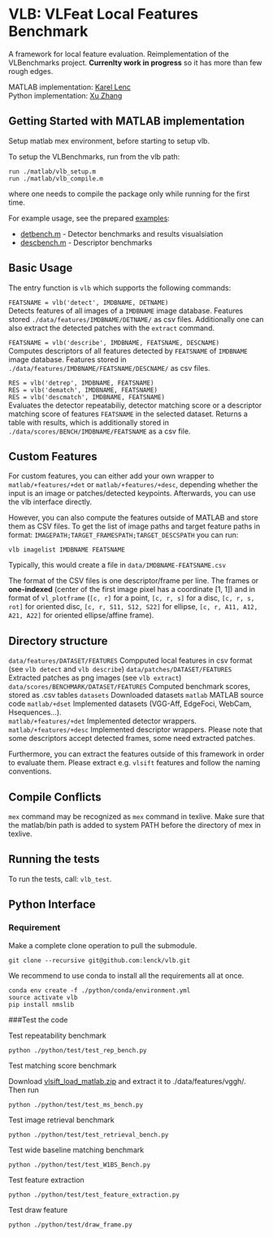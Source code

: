 # VLB: VLFeat Local Features Benchmark

A framework for local feature evaluation.
Reimplementation of the VLBenchmarks project.
**Currenlty work in progress** so it has more than few rough edges.

MATLAB implementation: [Karel Lenc](https://github.com/lenck)   
Python implementation: [Xu Zhang](https://github.com/spongezhang)

## Getting Started with MATLAB implementation
Setup matlab mex environment, before starting to setup vlb.

To setup the VLBenchmarks, run from the vlb path:
```
run ./matlab/vlb_setup.m
run ./matlab/vlb_compile.m
```
where one needs to compile the package only while running for the first time.

For example usage, see the prepared [examples](./examples/):
* [detbench.m](./example/detbench.m) - Detector benchmarks and results visualsiation
* [descbench.m](./example/descbench.m) - Descriptor benchmarks

## Basic Usage
The entry function is `vlb` which supports the following commands:

`FEATSNAME = vlb('detect', IMDBNAME, DETNAME)`  
Detects features of all images of a `IMDBNAME` image database. Features stored
`./data/features/IMDBNAME/DETNAME/` as csv files.
Additionally one can also extract the detected patches with the `extract` command.

`FEATSNAME = vlb('describe', IMDBNAME, FEATSNAME, DESCNAME)`   
Computes descriptors of all features detected by `FEATSNAME` of `IMDBNAME` image database.
Features stored in `./data/features/IMDBNAME/FEATSNAME/DESCNAME/` as csv files.

`RES = vlb('detrep', IMDBNAME, FEATSNAME)`   
`RES = vlb('dematch', IMDBNAME, FEATSNAME)`   
`RES = vlb('descmatch', IMDBNAME, FEATSNAME)`   
Evaluates the detector repeatabiliy, detector matching score or a descriptor matching score of features `FEATSNAME` in the selected dataset. Returns a table with results,
which is additionally stored in `./data/scores/BENCH/IMDBNAME/FEATSNAME` as a csv file.

## Custom Features
For custom features, you can either add your own wrapper to `matlab/+features/+det` or `matlab/+features/+desc`, depending whether the input is an image or patches/detected keypoints. Afterwards, you can use the vlb interface directly.

However, you can also compute the features outside of MATLAB and store them as CSV files. To get the list of image paths and target feature paths in format: `IMAGEPATH;TARGET_FRAMESPATH;TARGET_DESCSPATH` you can run:
```
vlb imagelist IMDBNAME FEATSNAME
```
Typically, this would create a file in `data/IMDBNAME-FEATSNAME.csv`

The format of the CSV files is one descriptor/frame per line. The frames or **one-indexed** (center of the first image pixel has a coordinate [1, 1]) and in format of `vl_plotframe` (`[c, r]` for a point, `[c, r, s]` for a disc, `[c, r, s, rot]` for oriented disc, `[c, r, S11, S12, S22]` for ellipse, `[c, r, A11, A12, A21, A22]` for oriented ellipse/affine frame).

## Directory structure
`data/features/DATASET/FEATURES` Compputed local features in csv format (see `vlb detect` and `vlb describe`)
`data/patches/DATASET/FEATURES` Extracted patches as png images (see `vlb extract`)
`data/scores/BENCHMARK/DATASET/FEATURES` Computed benchmark scores, stored as .csv tables
`datasets` Downloaded datasets
`matlab` MATLAB source code
`matlab/+dset`   Implemented datasets (VGG-Aff, EdgeFoci, WebCam, Hsequences...).  
`matlab/+features/+det` Implemented detector wrappers.  
`matlab/+features/+desc` Implemented descriptor wrappers. Please note that some descriptors accept detected frames, some need extracted patches.

Furthermore, you can extract the features outside of this framework in order to evaluate them. Please extract e.g. `vlsift` features and follow the naming conventions.

## Compile Conflicts
`mex` command may be recognized as `mex` command in texlive. Make sure that the matlab/bin path is added to system PATH before the directory of mex in texlive.
  

## Running the tests
To run the tests, call:
`vlb_test`.

## Python Interface
### Requirement
Make a complete clone operation to pull the submodule.

```
git clone --recursive git@github.com:lenck/vlb.git
```
 

We recommend to use conda to install all the requirements all at once. 

```
conda env create -f ./python/conda/environment.yml
source activate vlb
pip install nmslib
```

###Test the code

Test repeatability benchmark

```
python ./python/test/test_rep_bench.py
```


Test matching score benchmark

Download [vlsift\_load\_matlab.zip](https://drive.google.com/open?id=1-D_v1LV64FPQf1Kb9RXQYa9zvYzHvtTu) and extract it to ./data/features/vggh/. Then run

```
python ./python/test/test_ms_bench.py
```

Test image retrieval benchmark

```
python ./python/test/test_retrieval_bench.py
```

Test wide baseline matching benchmark

```
python ./python/test/test_W1BS_Bench.py
```

Test feature extraction

```
python ./python/test/test_feature_extraction.py
```

Test draw feature

```
python ./python/test/draw_frame.py
```
